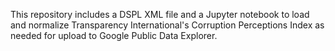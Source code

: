 This repository includes a DSPL XML file and a Jupyter notebook to load and normalize Transparency International's Corruption Perceptions Index as needed for upload to Google Public Data Explorer.
